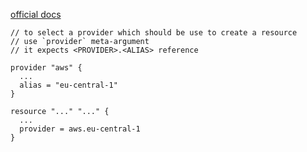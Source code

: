 [official docs](https://developer.hashicorp.com/terraform/language/meta-arguments/resource-provider)

```
// to select a provider which should be use to create a resource
// use `provider` meta-argument
// it expects <PROVIDER>.<ALIAS> reference

provider "aws" {
  ...
  alias = "eu-central-1"
}

resource "..." "..." {
  ...
  provider = aws.eu-central-1
}
```
